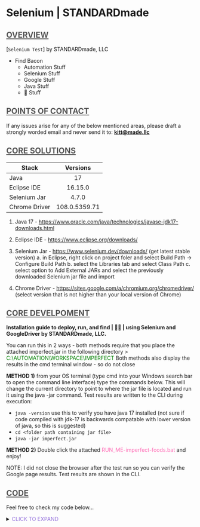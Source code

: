 **<h1> Selenium | STANDARDmade</h1>**

## <span style="color:#555555"><u> **OVERVIEW** </u></span>
[`Selenium Test`] by STANDARDmade, LLC
- Find Bacon
  - Automation Stuff
  - Selenium Stuff
  - Google Stuff
  - Java Stuff
  - :bacon: Stuff


## <span style="color:#555555"><u> **POINTS OF CONTACT** </u></span>
If any issues arise for any of the below mentioned areas, please draft a strongly worded email and never send it to: **kitt@made.llc** 



## <span style="color:#555555"><u> **CORE SOLUTIONS** </u></span>
| Stack  | Versions |
| ------------- |:-------------:|
| Java | 17 |
| Eclipse IDE | 16.15.0 |
| Selenium Jar | 4.7.0 |
| Chrome Driver | 108.0.5359.71 |

1. Java 17 - https://www.oracle.com/java/technologies/javase-jdk17-downloads.html

2. Eclipse IDE - https://www.eclipse.org/downloads/

3. Selenium Jar - https://www.selenium.dev/downloads/ (get latest stable version)
	a. in Eclipse, right click on project foler and select Build Path -> Configure Build Path
	b. select the Libraries tab and select Class Path
	c. select option to Add External JARs and select the previously downloaded Selenium jar file and import

4. Chrome Driver - https://sites.google.com/a/chromium.org/chromedriver/ (select version that is not higher than your local version of Chrome)

## <span style="color:#555555"><u> **CORE DEVELPOMENT** </u></span>
**Installation guide to deploy, run, and find | :bacon::bacon: | using Selenium and GoogleDriver by STANDARDmade, LLC.** 

You can run this in 2 ways - both methods require that you place the attached imperfect.jar in the following directory > <span style="color:green">C:\AUTOMATION\WORKSPACE\IMPERFECT</span> Both methods also display the results in the cmd terminal window - so do not close

**METHOD 1)** from your OS terminal (type cmd into your Windows search bar to open the command line interface) type the commands below. 
This will change the current directory to point to where the jar file is located and run it using the java -jar command. Test results are written to the CLI during execution:
- `java -version`
			use this to verify you have java 17 installed (not sure if code compiled with jdk-17 is backwards compatable with lower version of java, so this is suggested)
- `cd <folder path containing jar file>`
- `java -jar imperfect.jar`
	
**METHOD 2)** Double click the attached <span style="color:hotpink">RUN_ME-imperfect-foods.bat</span> and enjoy!
	
NOTE: I did not close the browser after the test run so you can verify the Google page results. Test results are shown in the CLI.




## <span style="color:#555555"><u> **CODE** </u></span>
Feel free to check my code below...

<details>
  <summary><span style="color:mediumpurple"> CLICK TO EXPAND </span></summary>

``` java
// FIND THE BACON [java]
public class ImperfectClass {

	public static void main(String[] args) throws InterruptedException {

		// point to chrome driver and define
		System.setProperty("webdriver.chrome.driver", "C:\\BrowserDrivers\\chromedriver.exe");
		WebDriver driver = new ChromeDriver();

		// # 1
		// launch browser, maximize, delete cookies, and add wait timers
		driver.get("http://www.google.com");
		driver.manage().window().maximize();
		driver.manage().deleteAllCookies();
		driver.manage().timeouts().pageLoadTimeout(40, TimeUnit.SECONDS);
		driver.manage().timeouts().implicitlyWait(30, TimeUnit.SECONDS);

		// find search element and enter keyword
		WebElement search = driver.findElement(By.name("q"));
		search.sendKeys("bacon");

		// create list from google suggested search xpath and count listed items
		List<WebElement> list = driver
				.findElements(By.xpath("//ul[@role='listbox']//li//descendant::div[@class='sbl1']"));
		System.out.println("There are " + list.size() + " suggested keyword searches");

		// # 2
		// find 'Bacon' in suggested search list and select
		for (int i = 0; i < list.size(); i++) {
			String listitem = list.get(i).getText();
			System.out.println("Searching for plain ole '" + listitem + "'");

			if (listitem.contentEquals("Bacon")) {
				list.get(i).click();
				break;
			}
		}

		// # 3,
		// find first search result in list (always <h3> in Google)
		WebElement topBacon = driver.findElement(By.tagName("h3"));
		String topBaconHeader = topBacon.getText();
		if (topBaconHeader.contentEquals("Bacon - Wikipedia")) {
			System.out.println("GOOD: '" + topBaconHeader + "' = top 'Bacon' result");
		}
		// BONUS
		// verify Sir Francis Bacon is not the first 'Bacon' result
		else if (topBaconHeader.contentEquals("Francis Bacon - Wikipedia")) {
			System.out.println("BAD: '" + topBaconHeader + "' = top 'Bacon' result");
		}

		// # 4
		// verify nutrition facts info exists - throws exception if not found
		WebDriverWait waiter = new WebDriverWait(driver, 5000);
		waiter.until(
				ExpectedConditions.presenceOfElementLocated(By.xpath("//div[contains(text(),'Nutrition Facts')]")));
		WebElement nutrition = driver.findElement(By.xpath("//div[contains(text(),'Nutrition Facts')]"));
		String nutritionInfo = nutrition.getText();
		System.out.println("GOOD: " + nutritionInfo + " found");

		// # 5
		// verify nutrition facts dropdown exists - throws exception if not found
		waiter.until(ExpectedConditions.presenceOfElementLocated(By.xpath("//select[@class='Ev4pye kno-nf-fs']")));
		WebElement nutritionDropDown = driver.findElement(By.xpath("//select[@class='Ev4pye kno-nf-fs']"));

		// # 6
		// select 'Bacon, baked' from dropdown options
		Select sel = new Select(nutritionDropDown);
		sel.selectByVisibleText("Bacon, baked");

		// # 7
		// confirm calories = 44
		List<WebElement> calories = driver
				.findElements(By.xpath("//tr[@class='PZPZlf kno-nf-cq']/td/span[@class='abs']"));
		for (int j = 0; j < calories.size(); j++) {
			String calorieInfo = calories.get(j).getText();

			if (calorieInfo.contentEquals("44")) {
				System.out.println("GOOD: " + calorieInfo + " calories found");
				break;
			} else {
				System.out.println("BAD: " + calorieInfo + " calories found");
			}
		}

		// close
		driver.quit();
	}
}
```

</details>
